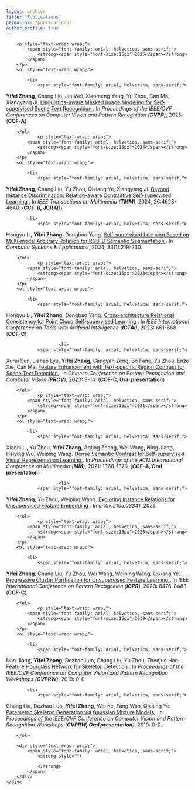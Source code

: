```yaml
---
layout: archive
title: "Publications"
permalink: /publications/
author_profile: true
---
```


<div class="mi-box">
	<div class="mib-c ">
		
		<p style="text-wrap: wrap;">
			<span style="font-family: arial, helvetica, sans-serif;">
				<strong><span style="font-size:15px">2025</span></strong>
			</span>
		</p>
		<ol style="text-wrap: wrap;">

			<li>
				<span style="font-family: arial, helvetica, sans-serif;">
<strong>Yifei Zhang</strong>, Chang Liu, Jin Wei, Xiaomeng Yang, Yu Zhou, Can Ma, Xiangyang Ji. 
<a href="https://zhangyifei01.github.io//publications/" target="_blank"> Linguistics-aware Masked Image Modeling for Self-supervised Scene Text Recognition </a>. 
In <i>Proceedings of the IEEE/CVF Conferences on Computer Vision and Pattern Recognition (<strong>CVPR</strong>)</i>, 2025. (<strong>CCF-A</strong>)</span> 
			</li>
   	
		</ol>
                <p style="text-wrap: wrap;">
			<span style="font-family: arial, helvetica, sans-serif;">
				<strong><span style="font-size:15px">2024</span></strong>
			</span>
		</p>
		<ol style="text-wrap: wrap;">

			<li>
				<span style="font-family: arial, helvetica, sans-serif;">
<strong>Yifei Zhang</strong>, Chang Liu, Yu Zhou, Qixiang Ye, Xiangyang Ji. 
<a href="https://ieeexplore.ieee.org/document/10285026" target="_blank"> Beyond Instance Discrimination: Relation-aware Contrastive Self-supervised Learning </a>. 
In <i>IEEE Transactions on Multimedia (<strong>TMM</strong>)</i>, 2024, 26:4628-4640. (<strong>CCF-B, JCR Q1</strong>)</span> 
			</li>
   	
		

			<li>
				<span style="font-family: arial, helvetica, sans-serif;">
Hongyu Li, <strong>Yifei Zhang</strong>, Dongbao Yang. 
<a href="https://www.c-s-a.org.cn/csa/article/abstract/9362?st=search" target="_blank"> Self-supervised Learning Based on Multi-modal Arbitrary Rotation for RGB-D Semantic Segmentation </a>. 
In <i>Computer Systems & Applications</i>, 2024, 33(1):219-230. </span> 
			</li>
   	
		</ol>
                <p style="text-wrap: wrap;">
			<span style="font-family: arial, helvetica, sans-serif;">
				<strong><span style="font-size:15px">2023</span></strong>
			</span>
		</p>
		<ol style="text-wrap: wrap;">

			<li>
				<span style="font-family: arial, helvetica, sans-serif;">
Hongyu Li, <strong>Yifei Zhang</strong>, Dongbao Yang. 
<a href="https://ieeexplore.ieee.org/document/10356449" target="_blank"> Cross-architecture Relational Consistency for Point Cloud Self-supervised Learning </a>. 
In <i>IEEE International Conference on Tools with Artificial Intelligence (<strong>ICTAI</strong>)</i>, 2023: 661-668. (<strong>CCF-C</strong>)</span> 
			</li>
   	
		

                        <li>
				<span style="font-family: arial, helvetica, sans-serif;">
Xurui Sun, Jiahao Lyu, <strong>Yifei Zhang</strong>, Gangyan Zeng, Bo Fang, Yu Zhou, Enze Xie, Can Ma. 
<a href="https://link.springer.com/chapter/10.1007/978-981-99-8540-1_1" target="_blank"> Feature Enhancement with Text-specific Region Contrast for Scene Text Detection </a>. 
In <i>Chinese Conference on Pattern Recognition and Computer Vision (<strong>PRCV</strong>)</i>, 2023: 3-14. (<strong>CCF-C, Oral presentation</strong>)</span> 
			</li>
   	
		</ol>
                <p style="text-wrap: wrap;">
			<span style="font-family: arial, helvetica, sans-serif;">
				<strong><span style="font-size:15px">2021</span></strong>
			</span>
		</p>
		<ol style="text-wrap: wrap;">

			<li>
				<span style="font-family: arial, helvetica, sans-serif;">
Xiaoni Li, Yu Zhou, <strong>Yifei Zhang</strong>, Aoting Zhang, Wei Wang, Ning Jiang, Haiying Wu, Weiping Wang. 
<a href="https://dl.acm.org/doi/10.1145/3474085.3475551" target="_blank"> Dense Semantic Contrast for Self-supervised Visual Representation Learning </a>. 
In <i>Proceedings of the ACM International Conference on Multimedia (<strong>MM</strong>)</i>, 2021: 1368-1376. (<strong>CCF-A, Oral presentation</strong>)</span> 
			</li>

   
                        <li>
				<span style="font-family: arial, helvetica, sans-serif;">
<strong>Yifei Zhang</strong>, Yu Zhou, Weiping Wang. 
<a href="https://arxiv.org/abs/2105.03341" target="_blank"> Exploring Instance Relations for Unsupervised Feature Embedding </a>. 
In <i>arXiv:2105.03341</i>, 2021.</span> 
			</li>
   	
		</ol>
                <p style="text-wrap: wrap;">
			<span style="font-family: arial, helvetica, sans-serif;">
				<strong><span style="font-size:15px">2020</span></strong>
			</span>
		</p>
		<ol style="text-wrap: wrap;">

			<li>
				<span style="font-family: arial, helvetica, sans-serif;">
<strong>Yifei Zhang</strong>, Chang Liu, Yu Zhou, Wei Wang, Weiping Wang, Qixiang Ye. 
<a href="https://ieeexplore.ieee.org/document/9412301?denied=" target="_blank"> Progressive Cluster Purification for Unsupervised Feature Learning </a>. 
In <i>IEEE International Conference on Pattern Recognition (<strong>ICPR</strong>)</i>, 2020: 8476-8483. (<strong>CCF-C</strong>)</span> 
			</li>
   	
		</ol>
                <p style="text-wrap: wrap;">
			<span style="font-family: arial, helvetica, sans-serif;">
				<strong><span style="font-size:15px">2019</span></strong>
			</span>
		</p>
		<ol style="text-wrap: wrap;">

			<li>
				<span style="font-family: arial, helvetica, sans-serif;">
Nan Jiang, <strong>Yifei Zhang</strong>, Dezhao Luo, Chang Liu, Yu Zhou, Zhenjun Han. 
<a href="https://ieeexplore.ieee.org/document/9025482" target="_blank"> Feature Hourglass Network for Skeleton Detection </a>. 
In <i>Proceedings of the IEEE/CVF Conference on Computer Vision and Pattern Recognition Workshops (<strong>CVPRW</strong>)</i>, 2019: 0-0. </span> 
			</li>
   	

			<li>
				<span style="font-family: arial, helvetica, sans-serif;">
Chang Liu, Dezhao Luo, <strong>Yifei Zhang</strong>, Wei Ke, Fang Wan, Qixaing Ye. 
<a href="https://ieeexplore.ieee.org/document/9025510" target="_blank"> Parametric Skeleton Generation via Gaussian Mixture Models </a>. 
In <i>Proceedings of the IEEE/CVF Conference on Computer Vision and Pattern Recognition Workshops (<strong>CVPRW, Oral presentation</strong>)</i>, 2019: 0-0. </span> 
			</li>
   	
		</ol>
  
		<div style="text-wrap: wrap;">
			<span style="font-family: arial, helvetica, sans-serif;">
				<strong style="">
					
				</strong>
			</span>
		</div>
	</div>
</div>

